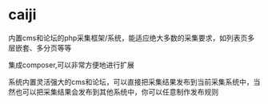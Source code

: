 # caiji
内置cms和论坛的php采集框架/系统，能适应绝大多数的采集要求，如列表页多层嵌套、多分页等等

集成composer,可以非常方便地进行扩展

系统内置灵活强大的cms和论坛，可以直接把采集结果发布到当前采集系统中，当然也可以把采集结果会发布到其他系统中，你可以任意制作发布规则
